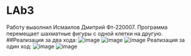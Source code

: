 # LAb3
Работу выаолнил Исмаилов Дмитрий Фт-220007. Программа перемещает шахматные фигуры с одной клетки на другую.
##Реализация за два хода:
![image](https://github.com/Dmitrij228Ismailov/LAb3/assets/146659406/71bacd8d-47fb-4e7f-8dff-091be5117625)
![image](https://github.com/Dmitrij228Ismailov/LAb3/assets/146659406/5c574a73-7e8c-411b-8b75-eeebb7dc88ab)
![image](https://github.com/Dmitrij228Ismailov/LAb3/assets/146659406/0edc4904-12a6-4961-9520-16953ce9cdff)
Реализация за один ход:
![image](https://github.com/Dmitrij228Ismailov/LAb3/assets/146659406/35f11d97-c5ea-40d0-8d5e-8ac1a3868f9b)
![image](https://github.com/Dmitrij228Ismailov/LAb3/assets/146659406/4e63561f-af2e-4f2a-88fc-04c8f32c7491)

